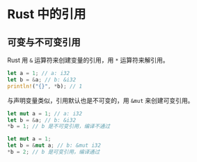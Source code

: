 # Rust 中的引用

## 可变与不可变引用

Rust 用 `&` 运算符来创建变量的引用，用 `*` 运算符来解引用。

```rust
let a = 1; // a: i32
let b = &a; // b: &i32
println!("{}", *b); // 1
```

与声明变量类似，引用默认也是不可变的，用 `&mut` 来创建可变引用。

```rust
let mut a = 1; // a: i32
let b = &a; // b: &i32
*b = 1; // b 是不可变引用，编译不通过
```
```rust
let mut a = 1;
let b = &mut a; // b: &mut i32
*b = 2; // b 是可变引用，编译通过
```
